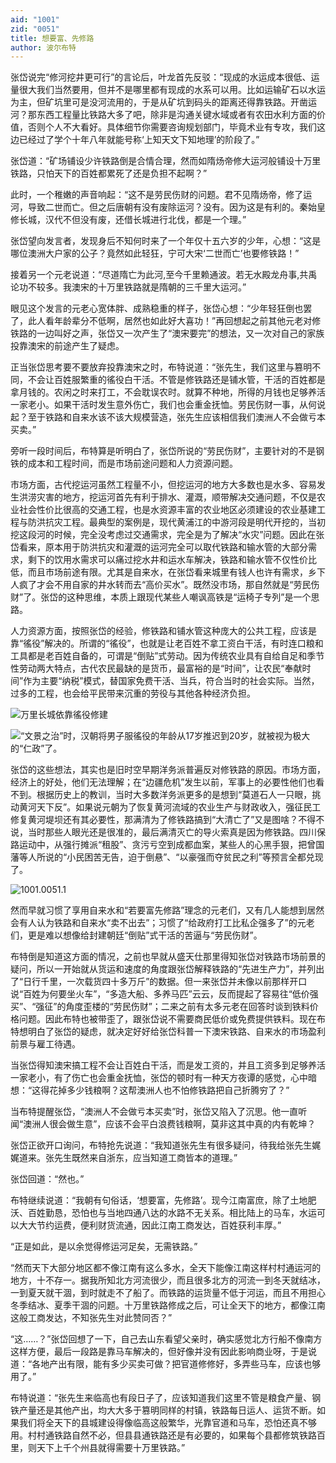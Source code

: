 ```yaml
---
aid: "1001"
zid: "0051"
title: 想要富、先修路
author: 波尔布特
---
```


张岱说完“修河挖井更可行”的言论后，叶龙首先反驳：“现成的水运成本很低、运量很大我们当然要用，但并不是哪里都有现成的水系可以用。比如运输矿石以水运为主，但矿坑里可是没河流用的，于是从矿坑到码头的距离还得靠铁路。开凿运河？那东西工程量比铁路大多了吧，除非是沟通关键水域或者有农田水利方面的价值，否则个人不大看好。具体细节你需要咨询规划部门，毕竟术业有专攻，我们这边已经过了学个十年八年就能号称‘上知天文下知地理’的阶段了。”

张岱道：“矿场铺设少许铁路倒是合情合理，然而如隋炀帝修大运河般铺设十万里铁路，只怕天下的百姓都累死了还是负担不起啊？”

此时，一个稚嫩的声音响起：“这不是劳民伤财的问题。君不见隋炀帝，修了运河，导致二世而亡。但之后唐朝有没有废除运河？没有。因为这是有利的。秦始皇修长城，汉代不但没有废，还借长城进行北伐，都是一个理。”

张岱望向发言者，发现身后不知何时来了一个年仅十五六岁的少年，心想：“这是哪位澳洲大户家的公子？竟然如此轻狂，宁可大宋‘二世而亡’也要修铁路！”

接着另一个元老说道：“尽道隋亡为此河,至今千里赖通波。若无水殿龙舟事,共禹论功不较多。我澳宋的十万里铁路就是隋朝的三千里大运河。”

眼见这个发言的元老心宽体胖、成熟稳重的样子，张岱心想：“少年轻狂倒也罢了，此人看年龄辈分不低啊，居然也如此好大喜功！”再回想起之前其他元老对修铁路的一边叫好之声，张岱又一次产生了“澳宋要完”的想法，又一次对自己的家族投靠澳宋的前途产生了疑虑。

正当张岱思考要不要放弃投靠澳宋之时，布特说道：“张先生，我们这里与篡明不同，不会让百姓服繁重的徭役白干活。不管是修铁路还是铺水管，干活的百姓都是拿月钱的。农闲之时来打工，不会耽误农时。就算不种地，所得的月钱也足够养活一家老小。如果干活时发生意外伤亡，我们也会重金抚恤。劳民伤财一事，从何说起？至于铁路和自来水该不该大规模营造，张先生应该相信我们澳洲人不会做亏本买卖。”

旁听一段时间后，布特算是听明白了，张岱所说的“劳民伤财”，主要针对的不是钢铁的成本和工程时间，而是市场前途问题和人力资源问题。

市场方面，古代挖运河虽然工程量不小，但挖运河的地方大多数也是水多、容易发生洪涝灾害的地方，挖运河首先有利于排水、灌溉，顺带解决交通问题，不仅是农业社会性价比很高的交通工程，也是水资源丰富的农业地区必须建设的农业基建工程与防洪抗灾工程。最典型的案例是，现代黄浦江的中游河段是明代开挖的，当初挖这段河的时候，完全没考虑过交通需求，完全是为了解决“水灾”问题。因此在张岱看来，原本用于防洪抗灾和灌溉的运河完全可以取代铁路和输水管的大部分需求，剩下的饮用水需求可以痛过挖水井和运水车解决，铁路和输水管不仅性价比低，而且市场前途有限。尤其是自来水，在张岱看来城里有钱人也许有需求，乡下人疯了才会不用自家的井水转而去“高价买水”。既然没市场，那自然就是“劳民伤财”了。张岱的这种思维，本质上跟现代某些人嘲讽高铁是“运椅子专列”是一个思路。

人力资源方面，按照张岱的经验，修铁路和铺水管这种庞大的公共工程，应该是靠“徭役”解决的。所谓的“徭役”，也就是让老百姓不拿工资白干活，有时连口粮和工具都是老百姓自备的，可谓是“倒贴”式劳动。因为传统农业具有自给自足和季节性劳动两大特点，古代农民最缺的是货币，最富裕的是“时间”，让农民“奉献时间”作为主要“纳税”模式，替国家免费干活、当兵，符合当时的社会实际。当然，过多的工程，也会给平民带来沉重的劳役与其他各种经济负担。

![万里长城依靠徭役修建](/1001/0051/1.webp)

![“文景之治”时，汉朝将男子服徭役的年龄从17岁推迟到20岁，就被视为极大的“仁政”了。](/1001/0051/2.webp)

张岱的这些想法，其实也是旧时空早期洋务派普遍反对修铁路的原因。市场方面，经济上的好处，他们无法理解；在“边疆危机”发生以前，军事上的必要性他们也看不到。根据历史上的教训，当时大多数洋务派更多的是想到“莫道石人一只眼，挑动黄河天下反”。如果说元朝为了恢复黄河流域的农业生产与财政收入，强征民工修复黄河堤坝还有其必要性，那满清为了修铁路搞到“大清亡了”又是图啥？不得不说，当时那些人眼光还是很准的，最后满清灭亡的导火索真是因为修铁路。四川保路运动中，从强行摊派“租股”、贪污亏空到成都血案，某些人的心黑手狠，把曾国藩等人所说的“小民困苦无告，迫于倒悬”、“以豪强而夺贫民之利”等预言全都兑现了。

![1001.0051.1](/1001/0051/3.webp)

然而早就习惯了享用自来水和“若要富先修路”理念的元老们，又有几人能想到居然会有人认为铁路和自来水“卖不出去”；习惯了“给政府打工比私企强多了”的元老们，更是难以想像给封建朝廷“倒贴”式干活的苦逼与“劳民伤财”。

布特倒是知道这方面的情况，之前也早就从盛天仕那里得知张岱对铁路市场前景的疑问，所以一开始就从货运和速度的角度跟张岱解释铁路的“先进生产力”，并列出了“日行千里，一次载货四十多万斤”的数据。但一来张岱并未像以前那样开口说“百姓为何要坐火车”，“多造大船、多养马匹”云云，反而提起了容易往“低价强买”、“强征”的角度歪楼的“劳民伤财”；二来之前有太多元老在回答时谈到铁料价格问题。因此布特也被带歪了，跟张岱说不需要商民低价或免费提供铁料。现在布特想明白了张岱的疑虑，就决定好好给张岱科普一下澳宋铁路、自来水的市场盈利前景与雇工待遇。

当张岱得知澳宋搞工程不会让百姓白干活，而是发工资的，并且工资多到足够养活一家老小，有了伤亡也会重金抚恤，张岱的顿时有一种天方夜谭的感觉，心中暗想：“这得花掉多少钱粮啊？这帮澳洲人也不怕修铁路把自己折腾穷了？”

当布特提醒张岱，“澳洲人不会做亏本买卖”时，张岱又陷入了沉思。他一直听闻“澳洲人很会做生意”，应该不会平白浪费钱粮啊，莫非这其中真的内有乾坤？

张岱正欲开口询问，布特抢先说道：“我知道张先生有很多疑问，待我给张先生娓娓道来。张先生既然来自浙东，应当知道工商皆本的道理。”

张岱回道：“然也。”

布特继续说道：“我朝有句俗话，‘想要富，先修路’。现今江南富庶，除了土地肥沃、百姓勤恳，恐怕也与当地四通八达的水路不无关系。相比陆上的马车，水运可以大大节约运费，便利财货流通，因此江南工商发达，百姓获利丰厚。”

“正是如此，是以余觉得修运河足矣，无需铁路。”

“然而天下大部分地区都不像江南有这么多水，全天下能像江南这样村村通运河的地方，十不存一。据我所知北方河流很少，而且很多北方的河流一到冬天就结冰，一到夏天就干涸，到时就走不了船了。而铁路的运货量不低于河运，而且不用担心冬季结冰、夏季干涸的问题。十万里铁路修成之后，可让全天下的地方，都像江南这般工商发达，不知张先生对此赞同否？”

“这……？”张岱回想了一下，自己去山东看望父亲时，确实感觉北方行船不像南方这样方便，最后一段路是靠马车解决的，但好像并没有因此影响商业呀，于是说道：“各地产出有限，能有多少买卖可做？把官道修修好，多弄些马车，应该也够用了。”

布特说道：“张先生来临高也有段日子了，应该知道我们这里不管是粮食产量、钢铁产量还是其他产出，均大大多于篡明同样的村镇，铁路每日运人、运货不断。如果我们将全天下的县城建设得像临高这般繁华，光靠官道和马车，恐怕还真不够用。村村通铁路自然不必，但县县通铁路还是有必要的，如果每个县都修筑铁路百里，则天下上千个州县就得需要十万里铁路。”
